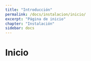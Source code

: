 ```yaml
---
title: "Introducción"
permalink: /docs/instalacion/inicio/
excerpt: "Página de inicio"
chapter: "Instalación" 
sidebar: docs
---
```


# Inicio

[](_includes/accordion.html ':include :type=code text')


